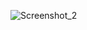 ![Screenshot_2](https://github.com/LeoZiojlo/Aprendendo-sobre-MATLIB/assets/136496099/fe6fdf6c-47a3-4d66-be7e-dab3b2edd069)
